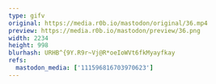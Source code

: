 ```yaml
---
type: gifv
original: https://media.r0b.io/mastodon/original/36.mp4
preview: https://media.r0b.io/mastodon/preview/36.png
width: 2234
height: 998
blurhash: URHB^{9Y.R9r~Vj@R*oeIoWVt6fkMyayfkay
refs:
  mastodon_media: ['111596816703970623']
---
```



